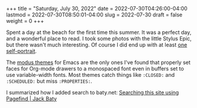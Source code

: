 +++
title = "Saturday, July 30, 2022"
date = 2022-07-30T04:26:00-04:00
lastmod = 2022-07-30T08:50:01-04:00
slug = 2022-07-30
draft = false
weight = 0
+++

Spent a day at the beach for the first time this summer. It was a perfect day, and a wonderful place to read. I took some photos with the little Stylus Epic, but there wasn't much interesting. Of course I did end up with at least [one self-portrait](/photo/2022/20220730-from-the-beach/).

The [modus themes](https://protesilaos.com/emacs/modus-themes) for Emacs are the only ones I've found that properly set faces for Org-mode drawers to a monospaced font even in buffers set to use variable-width fonts. Most themes catch things like `:CLOSED:` and `:SCHEDULED:` but miss `:PROPERTIES:`.

I summarized how I added search to baty.net: [Searching this site using Pagefind | Jack Baty](https://baty.net/2022/searching-this-site-using-pagefind/)

[//]: # "Exported with love from a post written in Org mode"
[//]: # "- https://github.com/kaushalmodi/ox-hugo"

